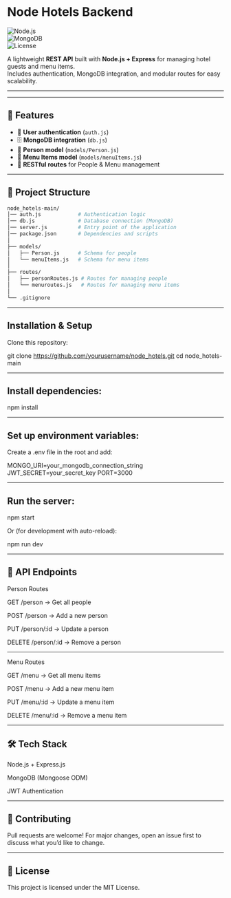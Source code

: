 # Node Hotels Backend

![Node.js](https://img.shields.io/badge/Node.js-18.x-green)  
![MongoDB](https://img.shields.io/badge/MongoDB-Atlas-brightgreen)  
![License](https://img.shields.io/badge/License-MIT-blue)  

A lightweight **REST API** built with **Node.js + Express** for managing hotel guests and menu items.  
Includes authentication, MongoDB integration, and modular routes for easy scalability.

---
 

---

## 🚀 Features
- 🔑 **User authentication** (`auth.js`)  
- 🗄️ **MongoDB integration** (`db.js`)  
- 👤 **Person model** (`models/Person.js`)  
- 🍴 **Menu Items model** (`models/menuItems.js`)  
- 📡 **RESTful routes** for People & Menu management  

---

## 📂 Project Structure
```bash
node_hotels-main/
│── auth.js            # Authentication logic
│── db.js              # Database connection (MongoDB)
│── server.js          # Entry point of the application
│── package.json       # Dependencies and scripts
│
├── models/
│   ├── Person.js      # Schema for people
│   └── menuItems.js   # Schema for menu items
│
├── routes/
│   ├── personRoutes.js # Routes for managing people
│   └── menuroutes.js   # Routes for managing menu items
│
└── .gitignore

```
---

 ## Installation & Setup

Clone this repository:

git clone https://github.com/yourusername/node_hotels.git
cd node_hotels-main

---

## Install dependencies:

npm install

---

## Set up environment variables:
Create a .env file in the root and add:

MONGO_URI=your_mongodb_connection_string
JWT_SECRET=your_secret_key
PORT=3000

---

## Run the server:

npm start


Or (for development with auto-reload):

npm run dev

---

## 📌 API Endpoints
Person Routes

GET /person → Get all people

POST /person → Add a new person

PUT /person/:id → Update a person

DELETE /person/:id → Remove a person

---

Menu Routes

GET /menu → Get all menu items

POST /menu → Add a new menu item

PUT /menu/:id → Update a menu item

DELETE /menu/:id → Remove a menu item

---

## 🛠️ Tech Stack

Node.js + Express.js

MongoDB (Mongoose ODM)

JWT Authentication

---

## 🤝 Contributing

Pull requests are welcome! For major changes, open an issue first to discuss what you’d like to change.

---

## 📜 License

This project is licensed under the MIT License.
